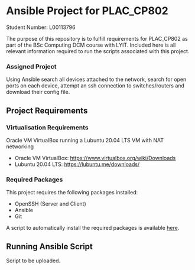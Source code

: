 # Ansible Project for PLAC_CP802
Student Number: L00113796

The purpose of this repository is to fulfill requirements for PLAC_CP802 as part of the BSc Computing DCM course with LYIT. Included here is all relevant information required to run the scripts associated with this project.

### Assigned Project
Using Ansible search all devices attached to the network, search for open ports on each device, attempt an ssh connection to switches/routers and download their config file.

## Project Requirements
### Virtualisation Requirements
Oracle VM VirtualBox running a Lubuntu 20.04 LTS VM with NAT networking

- Oracle VM VirtualBox: https://www.virtualbox.org/wiki/Downloads
- Lubuntu 20.04 LTS: https://lubuntu.me/downloads/

### Required Packages
This project requires the following packages installed:

- OpenSSH (Server and Client)
- Ansible
- Git

A script to automatically install the required packages is available [here](https://github.com/danecode/lyit-ansible-project/blob/master/project_reqs.sh).

## Running Ansible Script
Script to be uploaded.
